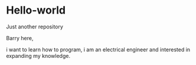 # Hello-world
Just another repository

Barry here, 

i want to learn how to program, i am an electrical engineer and interested in expanding my knowledge. 
